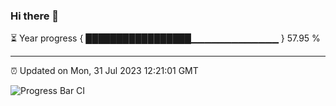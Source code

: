 ### Hi there 👋

⏳ Year progress { █████████████████▁▁▁▁▁▁▁▁▁▁▁▁▁ } 57.95 %

---

⏰ Updated on Mon, 31 Jul 2023 12:21:01 GMT

![Progress Bar CI](https://github.com/liununu/liununu/workflows/Progress%20Bar%20CI/badge.svg)
